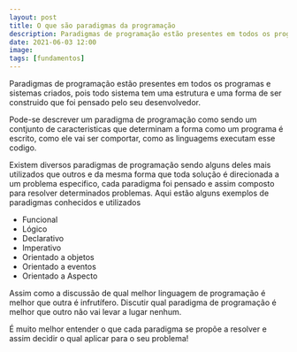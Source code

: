 ```yaml
---
layout: post
title: O que são paradigmas da programação
description: Paradigmas de programação estão presentes em todos os programas e sistemas criados, pois todo sistema tem uma estrutura ....
date: 2021-06-03 12:00
image: 
tags: [fundamentos]
---
```


Paradigmas de programação estão presentes em todos os programas e sistemas criados, pois todo sistema tem uma estrutura e uma forma de ser construido que foi pensado pelo seu desenvolvedor. 

Pode-se descrever um paradigma de programação como sendo um contjunto de caracteristicas que determinam a forma como um programa é escrito, como ele vai ser comportar, como as linguagems executam esse codigo. 

Existem diversos paradigmas de programação sendo alguns deles mais utilizados que outros e da mesma forma que toda solução é direcionada a um problema especifico, cada paradigma foi pensado e assim composto para resolver determinados problemas. Aqui estão alguns exemplos de paradigmas conhecidos e utilizados

- Funcional
- Lógico
- Declarativo
- Imperativo
- Orientado a objetos
- Orientado a eventos
- Orientado a Aspecto


Assim como a discussão de qual melhor linguagem de programação é melhor que outra é infrutífero. Discutir qual paradigma de programação é melhor que outro não vai levar a lugar nenhum. 

É muito melhor entender o que cada paradigma se propõe a resolver e assim decidir o qual aplicar para o seu problema!
